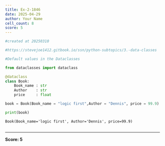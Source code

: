 ```yaml
---
title: Ex-2-1846
date: 2025-04-29
author: Your Name
cell_count: 8
score: 5
---
```


```python
#created at 20250310
```


```python
#https://stevejoe1412.gitbook.io/ssn/python-subtopics/3.-data-classes
```


```python
#Default values in the Dataclasses
```


```python
from dataclasses import dataclass
```


```python
@dataclass
class Book:
    Book_name : str
    Author    : str
    price     : float
```


```python
book = Book(Book_name = "logic first",Author = "Dennis", price = 99.9)
```


```python
print(book)
```

    Book(Book_name='logic first', Author='Dennis', price=99.9)



```python

```


---
**Score: 5**
